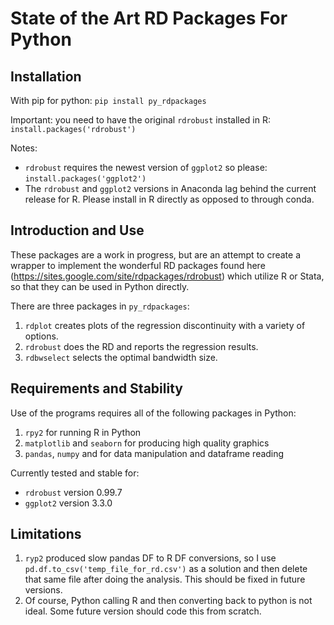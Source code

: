 # State of the Art RD Packages For Python

## Installation

With pip for python:
`pip install py_rdpackages`

Important: you need to have the original `rdrobust` installed in R:
`install.packages('rdrobust')`

Notes:
- `rdrobust` requires the newest version of `ggplot2` so please: `install.packages('ggplot2')`
- The `rdrobust` and `ggplot2` versions in Anaconda lag behind the current release for R. Please install in R directly as opposed to through conda.


## Introduction and Use
These packages are a work in progress, but are an attempt to create a wrapper to implement the wonderful RD packages found here (https://sites.google.com/site/rdpackages/rdrobust) which utilize R or Stata, so that they can be used in Python directly.

There are three packages in `py_rdpackages`:
1. `rdplot` creates plots of the regression discontinuity with a variety of options.
2. `rdrobust` does the RD and reports the regression results.
3. `rdbwselect` selects the optimal bandwidth size.

## Requirements and Stability

Use of the programs requires all of the following packages in Python:
1. `rpy2` for running R in Python
2. `matplotlib` and `seaborn` for producing high quality graphics
3. `pandas`, `numpy` and for data manipulation and dataframe reading

Currently tested and stable for:
- `rdrobust` version 0.99.7
- `ggplot2` version 3.3.0


## Limitations
1. `ryp2` produced slow pandas DF to R DF conversions, so I use `pd.df.to_csv('temp_file_for_rd.csv')` as a solution and then delete that same file after doing the analysis. This should be fixed in future versions.
2. Of course, Python calling R and then converting back to python is not ideal. Some future version should code this from scratch.
